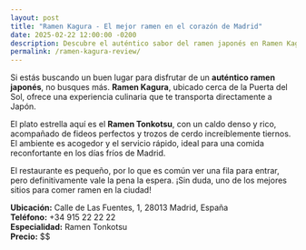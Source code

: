 ```yaml
---
layout: post
title: "Ramen Kagura - El mejor ramen en el corazón de Madrid"
date: 2025-02-22 12:00:00 -0200
description: Descubre el auténtico sabor del ramen japonés en Ramen Kagura, uno de los mejores restaurantes de ramen en Madrid.
permalink: /ramen-kagura-review/
---
```


Si estás buscando un buen lugar para disfrutar de un **auténtico ramen japonés**, no busques más. **Ramen Kagura**, ubicado cerca de la Puerta del Sol, ofrece una experiencia culinaria que te transporta directamente a Japón.

El plato estrella aquí es el **Ramen Tonkotsu**, con un caldo denso y rico, acompañado de fideos perfectos y trozos de cerdo increíblemente tiernos. El ambiente es acogedor y el servicio rápido, ideal para una comida reconfortante en los días fríos de Madrid.

El restaurante es pequeño, por lo que es común ver una fila para entrar, pero definitivamente vale la pena la espera. ¡Sin duda, uno de los mejores sitios para comer ramen en la ciudad!

**Ubicación:** Calle de Las Fuentes, 1, 28013 Madrid, España  
**Teléfono:** +34 915 22 22 22  
**Especialidad:** Ramen Tonkotsu  
**Precio:** $$
